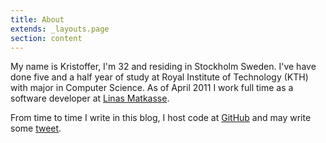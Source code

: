 ```yaml
---
title: About
extends: _layouts.page
section: content
---
```


My name is Kristoffer, I'm 32 and residing in Stockholm Sweden. I've
have done five and a half year of study at Royal Institute of Technology
(KTH) with major in Computer Science. As of April 2011 I work full time
as a software developer at [Linas
Matkasse](http://www.linasmatkasse.se).

From time to time I write in this blog, I host code
at [GitHub](https://github.com/hmazter) and may write some
[tweet](https://twitter.com/hmazter).

